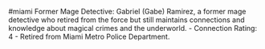 #miami 
Former Mage Detective: Gabriel (Gabe) Ramirez, a former mage detective who retired from the force but still maintains connections and knowledge about magical crimes and the underworld. - Connection Rating: 4 - Retired from Miami Metro Police Department.